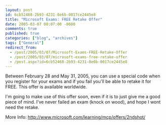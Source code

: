 ```yaml
---
layout: post
id: 6cb52468-2b93-4231-8e6b-0017ce2445e8
title: "Microsoft Exams: FREE Retake Offer"
date: 2005-03-07 00:07:00 -0600
comments: true
published: true
categories: ["blog", "archives"]
tags: ["General"]
redirect_from: 
  - /post/2005/03/07/Microsoft-Exams-FREE-Retake-Offer
  - /post/2005/03/07/microsoft-exams-free-retake-offer
  - /post.aspx?id=6cb52468-2b93-4231-8e6b-0017ce2445e8
---
```

<!-- more -->
<P class=MsoNormal><SPAN style="FONT-SIZE: 8pt; FONT-FAMILY: Verdana">
<P class=MsoNormal><SPAN style="FONT-SIZE: 8pt; FONT-FAMILY: Verdana"></SPAN></P>
<P></SPAN>Between February 28 and May 31, 2005, you can use a special code&nbsp;when you&nbsp;register for your exams and if you fail you'll be able to retake it for FREE. This offer is available worldwide.</P>
<P>I'm going to make use of this offer soon, even if it is to just give me a good piece of mind. I've never failed an exam (knock on wood), and hope I wont need the retake.</P>
<P></P>
<P>More Info: <A href="http://www.microsoft.com/learning/mcp/offers/2ndshot/">http://www.microsoft.com/learning/mcp/offers/2ndshot/</A></P>
